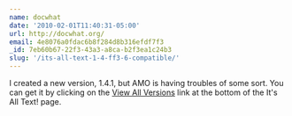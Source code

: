 ```yaml
---
name: docwhat
date: '2010-02-01T11:40:31-05:00'
url: http://docwhat.org/
email: 4e8076a0fdac6b8f284d8b316efdf7f3
_id: 7eb60b67-22f3-43a3-a8ca-b2f3ea1c24b3
slug: '/its-all-text-1-4-ff3-6-compatible/'
---
```


I created a new version, 1.4.1, but AMO is having troubles of some sort. You
can get it by clicking on the
<a href="https://addons.mozilla.org/en-US/firefox/addons/versions/4125" rel="nofollow">View
All Versions</a> link at the bottom of the It's All Text! page.
